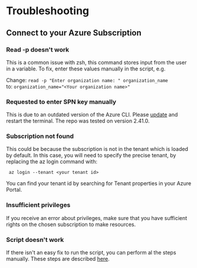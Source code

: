 # Troubleshooting

## Connect to your Azure Subscription

### Read -p doesn't work

This is a common issue with zsh, this command stores input from the user in a variable. To fix, enter these values manually in the script, e.g.

Change: 
` read -p "Enter organization name: " organization_name ` \
to:
` organization_name="<Your organization name>" `

### Requested to enter SPN key manually

This is due to an outdated version of the Azure CLI. Please [update](https://learn.microsoft.com/en-us/cli/azure/install-azure-cli) and restart the terminal. The repo was tested on version 2.41.0.

### Subscription not found

This could be because the subscription is not in the tenant which is loaded by default. In this case, you will need to specify the precise tenant, by replacing the az login command with:

``` az login --tenant <your tenant id>```

You can find your tenant id by searching for Tenant properties in your Azure Portal.

### Insufficient privileges

If you receive an error about privileges, make sure that you have sufficient rights on the chosen subscription to make resources.

### Script doesn't work

If there isn't an easy fix to run the script, you can perform al the steps manually. These steps are described [here](manual_connection_process.md).